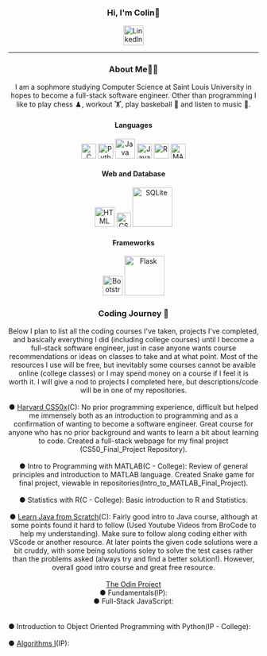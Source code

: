 <div align="center">
  <h3>Hi, I'm Colin👋</h3>
  <a href="https://www.linkedin.com/in/colin-seper-2bb92a235/" target="_blank" rel="noopener noreferrer">
    <img src="https://play-lh.googleusercontent.com/kMofEFLjobZy_bCuaiDogzBcUT-dz3BBbOrIEjJ-hqOabjK8ieuevGe6wlTD15QzOqw" alt="Linkedln" width=40px>
  </a> 
  <hr>
  <h3> About Me👨‍💻</h3> I am a sophmore studying Computer Science at Saint Louis University in hopes to become a full-stack software engineer. Other than programming I like to play chess ♟️, workout 🏋️, play baskeball 🏀 and listen to music 🎼. 
  <h4>Languages</h4>
    <img src="https://user-images.githubusercontent.com/106714511/197009440-21a05290-fefe-43a3-b8bc-eca5864dcf21.png" alt="C" width=30px>
    <img src="https://user-images.githubusercontent.com/106714511/197010385-f1723c04-ab3f-41be-b747-95bc1ebd4eb6.jpg" alt="Python" width=30px>
  <img src="https://user-images.githubusercontent.com/106714511/203883253-3b915e59-c3ba-4960-8f3c-6ceb8278ef15.png" alt="Java" width=40px>
    <img src="https://user-images.githubusercontent.com/106714511/197010270-427c44ce-3297-44ca-ba74-88edf98b5509.png" alt="JavaScript" width=30px>
    <img src="https://user-images.githubusercontent.com/106714511/197010568-db92737a-bfac-450e-b872-40e2c13e2539.jpg" alt="R" width=30px>
    <img src="https://user-images.githubusercontent.com/106714511/197010738-9e7b9099-7b4a-41a8-97c3-a2e5f8a808a8.jpg" alt="MATLAB" width=30px>
  <h4>Web and Database</h4>
    <img src="https://user-images.githubusercontent.com/106714511/197011130-1aac181f-c80c-4cf2-8ae2-09ed12d69186.png" alt="HTML" width=40px>
    <img src="https://user-images.githubusercontent.com/106714511/197011416-1b867249-981a-44c9-a549-250316a2fc82.png" alt="CSS" width=29px>
    <img src="https://user-images.githubusercontent.com/106714511/197012538-4f892a7b-c922-45dd-b090-33218d341c0e.jpg" alt="SQLite" width=80px> 
  <h4>Frameworks</h4>
    <img src="https://user-images.githubusercontent.com/106714511/197012877-f45896af-05af-48a2-bd13-17a8d21d0e10.jpg" alt="Bootstrap" width=40px>
    <img src="https://user-images.githubusercontent.com/106714511/197013117-d208c0e2-6cb4-4fc5-8a77-b676d872d71f.png" alt="Flask" width=80px>
  <h3>Coding Journey 🧗</h3> Below I plan to list all the coding courses I've taken, projects I've completed, and basically everything I did (including college courses) until I become a full-stack software engineer, just in case anyone wants course recommendations or ideas on classes to take and at what point. Most of the resources I use will be free, but inevitably some courses cannot be avaible online (college classes) or I may spend money on a course if I feel it is worth it. I will give a nod to projects I completed here, but descriptions/code will be in one of my repositories.
  <br><br> ● <a href ="https://pll.harvard.edu/course/cs50-introduction-computer-science?delta=0" target="_blank" rel="noopener noreferrer"> Harvard CS50x</a>(C): No prior programming experience, difficult but helped me immensely both as an introduction to programming and as a confirmation of wanting to become a software engineer. Great course for anyone who has no prior background and wants to learn a bit about learning to code. Created a full-stack webpage for my final project (CS50_Final_Project Repository).
  <br><br> ● Intro to Programming with MATLAB(C - College): Review of general principles and introduction to MATLAB language. Created Snake game for final project, viewable in repositories(Intro_to_MATLAB_Final_Project).
  <br><br> ● Statistics with R(C - College): Basic introduction to R and Statistics.
  <br><br> ● <a href ="https://www.educative.io/courses/learn-java-from-scratch" target ="_blank" rel="noopener noreferrer">Learn Java from Scratch</a>(C): Fairly good intro to Java course, although at some points found it hard to follow (Used Youtube Videos from BroCode to help my understanding). Make sure to follow along coding either with VScode or another resource. At later points the given code solutions were a bit cruddy, with some being solutions soley to solve the test cases rather than the problems asked (always try and find a better solution!). However, overall good intro course and great free resource.
  <br><br> <a href ="https://www.theodinproject.com/paths" target="_blank" rel="noopener noreferrer">The Odin Project</a>
  <br> ● Fundamentals(IP):
  <br> ● Full-Stack JavaScript:
</div>
<br><br> ● Introduction to Object Oriented Programming with Python(IP - College):
<br><br> ● <a href= "https://www.coursera.org/learn/algorithms-part1"> Algorithms I</a>(IP):
